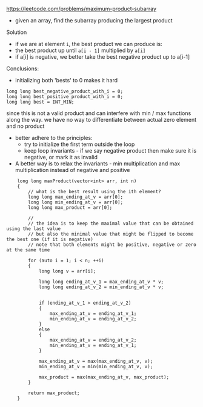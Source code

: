 
https://leetcode.com/problems/maximum-product-subarray

- given an array, find the subarray producing the largest product

Solution
- if we are at element `i`, the best product we can produce is:
- the best product up until `a[i - 1]` multiplied by `a[i]`
- if a[i] is negative, we better take the best negative product up to a[i-1]

Conclusions:
- initializing both 'bests' to 0 makes it hard
```
long long best_negative_product_with_i = 0;
long long best_positive_product_with_i = 0;
long long best = INT_MIN;   
``` 
since this is not a valid product and can interfere with min / max functions along the way. we have no way to differentiate between actual zero element and no product
- better adhere to the principles:
  - try to initialize the first term outside the loop
  - keep loop invariants - if we say negative product then make sure it is negative, or mark it as invalid
- A better way is to relax the invariants - min multiplication and max multiplication instead of negative and positive
```
	long long maxProduct(vector<int> arr, int n) 
	{
	    // what is the best result using the ith element?
	    long long max_ending_at_v = arr[0];
	    long long min_ending_at_v = arr[0];
	    long long max_product = arr[0];
	 
	    //
	    // the idea is to keep the maximal value that can be obtained using the last value
	    // but also the minimal value that might be flipped to become the best one (if it is negative)
	    // note that both elements might be positive, negative or zero at the same time
	    
	    for (auto i = 1; i < n; ++i)
	    {
	        long long v = arr[i];
	        
	        long long ending_at_v_1 = max_ending_at_v * v;
	        long long ending_at_v_2 = min_ending_at_v * v;
	        
	        
	        if (ending_at_v_1 > ending_at_v_2)
	        {
	            max_ending_at_v = ending_at_v_1;
	            min_ending_at_v = ending_at_v_2;
	        }
	        else
	        {
	            max_ending_at_v = ending_at_v_2;
	            min_ending_at_v = ending_at_v_1;
	        }
	        
	        max_ending_at_v = max(max_ending_at_v, v);
	        min_ending_at_v = min(min_ending_at_v, v);
	        
            max_product = max(max_ending_at_v, max_product);
	    }
	 
	    return max_product;
	}
```